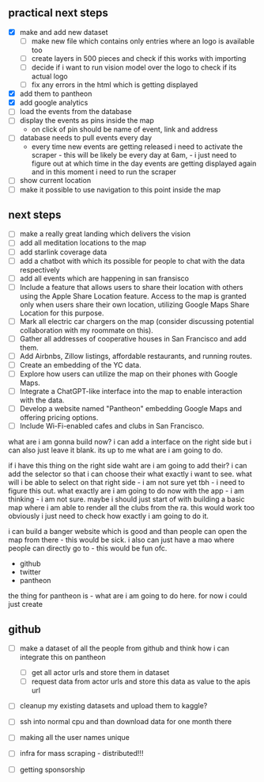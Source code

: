 ## practical next steps

- [x] make and add new dataset 
    - [ ] make new file which contains only entries where an logo is available too
    - [ ] create layers in 500 pieces and check if this works with importing
    - [ ] decide if i want to run vision model over the logo to check if its actual logo
    - [ ] fix any errors in the html which is getting displayed 
- [x] add them to pantheon
- [x] add google analytics 
- [ ] load the events from the database 
- [ ] display the events as pins inside the map 
    - on click of pin should be name of event, link and address
- [ ] database needs to pull events every day    
    - every time new events are getting released i need to activate the scraper - this will be likely be every day at 6am, - i just need to figure out at which time in the day events are getting displayed again and in this moment i need to run the scraper
- [ ] show current location 
- [ ] make it possible to use navigation to this point inside the map 

## next steps

- [ ] make a really great landing which delivers the vision
- [ ] add all meditation locations to the map 
- [ ] add starlink coverage data
- [ ] add a chatbot with which its possible for people to chat with the data respectively
- [ ] add all events which are happening in san fransisco
- [ ] Include a feature that allows users to share their location with others using the Apple Share Location feature. Access to the map is granted only when users share their own location, utilizing Google Maps Share Location for this purpose.
- [ ] Mark all electric car chargers on the map (consider discussing potential collaboration with my roommate on this).
- [ ] Gather all addresses of cooperative houses in San Francisco and add them.
- [ ] Add Airbnbs, Zillow listings, affordable restaurants, and running routes.
- [ ] Create an embedding of the YC data.
- [ ] Explore how users can utilize the map on their phones with Google Maps.
- [ ] Integrate a ChatGPT-like interface into the map to enable interaction with the data.
- [ ] Develop a website named "Pantheon" embedding Google Maps and offering pricing options.
- [ ] Include Wi-Fi-enabled cafes and clubs in San Francisco.

what are i am gonna build now? i can add a interface on the right side but i can also just leave it blank. its up to me what are i am going to do.

if i have this thing on the right side waht are i am going to add their? i can add the selector so that i can choose their what exactly i want to see. what will i be able to select on that right side - i am not sure yet tbh - i need to figure this out. what exactly are i am going to do now with the app - i am thinking - i am not sure. maybe i should just start of with building a basic map where i am able to render all the clubs from the ra. this would work too obviously i just need to check how exactly i am going to do it. 

i can build a banger website which is good and than people can open the map from there - this would be sick. i also can just have a mao where people can directly go to - this would be fun ofc.

- github
- twitter
- pantheon

the thing for pantheon is - what are i am going to do here. for now i could just create 

## github

- [ ] make a dataset of all the people from github and think how i can integrate this on pantheon
    - [ ] get all actor urls and store them in dataset 
    - [ ] request data from actor urls and store this data as value to the apis url 
- [ ] cleanup my existing datasets and upload them to kaggle? 

- [ ] ssh into normal cpu and than download data for one month there
- [ ] making all the user names unique 
- [ ] infra for mass scraping - distributed!!!
- [ ] getting sponsorship 